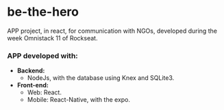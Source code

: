 # be-the-hero
APP project, in react, for communication with NGOs, developed during the week Omnistack 11 of Rockseat.

### APP developed with:
- **Backend:** 
  - NodeJs, with the database using Knex and SQLite3.
- **Front-end:** 
  - Web: React.
  - Mobile: React-Native, with the expo.
